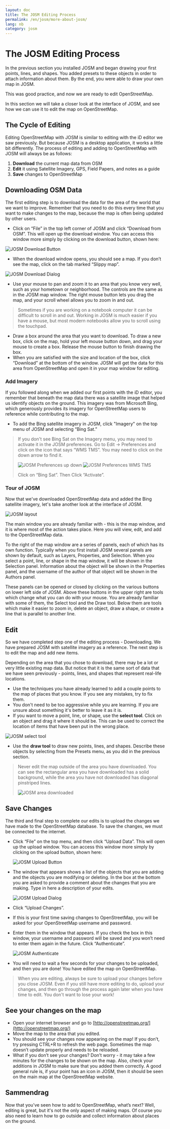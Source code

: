 ```yaml
---
layout: doc
title: The JOSM Editing Process
permalink: /en/josm/more-about-josm/
lang: nb
category: josm
---
```


The JOSM Editing Process
========================


In the previous section you installed JOSM and began drawing your first points, lines, and shapes. You added presets to these objects in order to attach information about them. By the end, you were able to draw your own map in JOSM.

This was good practice, and now we are ready to edit OpenStreetMap.

In this section we will take a closer look at the interface of JOSM, and see how we can use it to edit the map on OpenStreetMap.

The Cycle of Editing
---------------------
Editing OpenStreetMap with JOSM is similar to editing with the iD editor we saw previously. But because JOSM is a desktop application, it works a little bit differently. The process of editing and adding to OpenStreetMap with JOSM will always be as follows:

1.  **Download** the current map data from OSM
2.  **Edit** it using Satellite Imagery, GPS, Field Papers, and notes as a guide
3.  **Save** changes to OpenStreetMap

Downloading OSM Data
--------------------
The first editing step is to download the data for the area of the world that we want to improve. Remember that you need to do this every time that you want to make changes to the map, because the map is often being updated by other users.

-   Click on “File” in the top left corner of JOSM and click “Download from OSM”. This will open up the download window. You can access this window more simply by clicking on the download button, shown here:

![JOSM Download Button][]

-   When the download window opens, you should see a map. If you don’t see the map, click on the tab marked “Slippy map”.

![JOSM Download Dialog][]

-   Use your mouse to pan and zoom it to an area that you know very well, such as your hometown or neighborhood. The controls are the same as in the JOSM map window. The right mouse button lets you drag the map, and your scroll wheel allows you to zoom in and out.

> Sometimes if you are working on a notebook computer it can be difficult to scroll in and out. Working in JOSM is much easier if you have a mouse, but most modern notebooks allow you to scroll using the touchpad.

-   Draw a box around the area that you want to download. To draw a new box, click on the map, hold your left mouse button down, and drag your mouse to create a box. Release the mouse button to finish drawing the box.
-   When you are satisfied with the size and location of the box, click “Download” at the bottom of the window. JOSM will get the data for this area from OpenStreetMap and open it in your map window for editing.

### Add Imagery
If you followed along when we added our first points with the iD editor, you remember that beneath the map data there was a satellite image that helped us identify objects on the ground. This imagery was from Microsoft Bing, which generously provides its imagery for OpenStreetMap users to reference while contributing to the map.

-   To add the Bing satellite imagery in JOSM, click "Imagery" on the top menu of JOSM and selecting “Bing Sat.”

> If you don't see Bing Sat on the Imagery menu, you may need to activate it in the JOSM preferences. Go to Edit -> Preferences and click on the icon that says “WMS TMS”. You may need to click on the down arrow to find it.
>
> ![JOSM Preferences up down][]
> ![JOSM Preferences WMS TMS][]
>
> Click on “Bing Sat”. Then Click “Activate”.


### Tour of JOSM
Now that we've downloaded OpenStreetMap data and added the Bing satellite imagery, let's take another look at the interface of JOSM.

![JOSM layout][]

The main window you are already familiar with - this is the map window, and it is where most of the action takes place. Here you will view, edit, and add to the OpenStreetMap data.

To the right of the map window are a series of panels, each of which has its own function. Typically when you first install JOSM several panels are shown by default, such as Layers, Properties, and Selection. When you select a point, line, or shape in the map window, it will be shown in the Selection panel. Information about the object will be shown in the Properties panel, and the username of the author of that object will be shown in the Authors panel.

These panels can be opened or closed by clicking on the various buttons on lower left side of JOSM. Above these buttons in the upper right are tools which change what you can do with your mouse. You are already familiar with some of them, the Select tool and the Draw tool. Below them are tools which make it easier to zoom in, delete an object, draw a shape, or create a line that is parallel to another line.


Edit
----
So we have completed step one of the editing process - Downloading. We have prepared JOSM with satellite imagery as a reference. The next step is to edit the map and add new items.

Depending on the area that you chose to download, there may be a lot or very little existing map data. But notice that it is the same sort of data that we have seen previously - points, lines, and shapes that represent real-life locations.

-   Use the techniques you have already learned to add a couple points to the map of places that you know. If you see any mistakes, try to fix them.
-   You don't need to be too aggressive while you are learning. If you are unsure about something it's better to leave it as it is.
-   If you want to move a point, line, or shape, use the **select tool**. Click on an object and drag it where it should be. This can be used to correct the location of items that have been put in the wrong place.

![JOSM select tool][]

-   Use the **draw tool** to draw new points, lines, and shapes. Describe these objects by selecting from the Presets menu, as you did in the previous section.

> Never edit the map outside of the area you have downloaded. You can see the rectangular area you have downloaded has a solid background, while the area you have not downloaded has diagonal pinstriped lines.
>
> ![JOSM area downloaded][]

Save Changes
--------------
The third and final step to complete our edits is to upload the changes we have made to the OpenStreetMap database. To save the changes, we must be connected to the internet.

-   Click “File” on the top menu, and then click “Upload Data”. This will open up the upload window. You can access this window more simply by clicking on the upload button, shown here:

    ![JOSM Upload Button][]

-   The window that appears shows a list of the objects that you are adding and the objects you are modifying or deleting. In the box at the bottom you are asked to provide a comment about the changes that you are making. Type in here a description of your edits.

    ![JOSM Upload Dialog][]

-   Click “Upload Changes”.

-   If this is your first time saving changes to OpenStreetMap, you will be asked for your OpenStreetMap username and password.
-   Enter them in the window that appears. If you check the box in this window, your username and password will be saved and you won’t need to enter them again in the future. Click “Authenticate”.

    ![JOSM Authenticate][]

-   You will need to wait a few seconds for your changes to be uploaded, and then you are done! You have edited the map on OpenStreetMap.

> When you are editing, always be sure to upload your changes before you close JOSM. Even if you still have more editing to do, upload your changes, and then go through the process again later when you have time to edit. You don't want to lose your work!

See your changes on the map
---------------------------
-   Open your internet browser and go to [http://openstreetmap.org/](http://openstreetmap.org/)
-   Move the map to the area that you edited.
-   You should see your changes now appearing on the map! If you don’t, try pressing CTRL+R to refresh the web page. Sometimes the map doesn’t update properly and needs to be reloaded.
-   What if you don’t see your changes? Don’t worry - it may take a few minutes for the changes to be shown on the map. Also, check your additions in JOSM to make sure that you added them correctly. A good general rule is, if your point has an icon in JOSM, then it should be seen on the main map at the OpenStreetMap website.

Sammendrag
-------
Now that you’ve seen how to add to OpenStreetMap, what’s next? Well, editing is great, but it's not the only aspect of making maps. Of course you also need to learn how to go outside and collect information about places on the ground.


[JOSM Download Button]: /images/josm/josm_download-button.png
[JOSM Download Dialog]: /images/josm/josm_download-dialog.png
[JOSM Preferences up down]: /images/josm/josm_preferences-up-down.png
[JOSM Preferences WMS TMS]: /images/josm/josm_preferences-wms-tms.png
[JOSM layout]: /images/josm/josm_layout.png
[JOSM select tool]: /images/josm/josm_select-tool.png
[JOSM area downloaded]: /images/josm/josm_area-downloaded.png
[JOSM Upload Button]: /images/josm/josm_upload-button.png
[JOSM Upload Dialog]: /images/josm/josm_upload-dialog.png
[JOSM Authenticate]: /images/josm/josm_authenticate.png